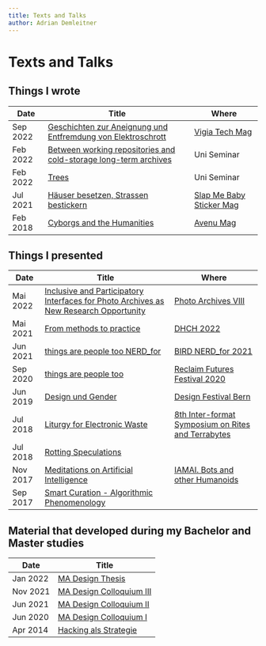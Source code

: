 ```yaml
---
title: Texts and Talks
author: Adrian Demleitner
---
```

# Texts and Talks
## Things I wrote

| Date | Title | Where |
| --- | --- | --- |
| Sep 2022 | [Geschichten zur Aneignung und Entfremdung von Elektroschrott](text-and-talks/vigia-eletkroschrott/Geschichten%20zur%20Aneignung%20und%20Entfremdung%20von%20Elektroschrott.md) | [Vigia Tech Mag](https://vigia.tech/) |
| Feb 2022 | [Between working repositories and cold-storage long-term archives](text-and-talks/diai_2021/Between%20working%20repositories%20and%20cold-storage%20long-term%20archives.md)| Uni Seminar |
| Feb 2022 | [Trees](text-and-talks/slicr_2020/Trees.md)| Uni Seminar |
| Jul 2021 | [Häuser besetzen, Strassen bestickern](text-and-talks/various_texts/Häuser%20besetzen,%20Strassen%20bestickern.md) | [Slap Me Baby Sticker Mag](https://www.slapmebaby.ch/) |
| Feb 2018 | [Cyborgs and the Humanities](text-and-talks/various_texts/Cyborgs%20and%20the%20Humanities.md) | [Avenu Mag](https://avenue.jetzt/) |

## Things I presented

| Date     | Title                                                                                                                                                                                                                                    | Where                                                                                                               |
| -------- | ---------------------------------------------------------------------------------------------------------------------------------------------------------------------------------------------------------------------------------------- | ----------------------------------------------------------------------------------------------------------------------------- |
| Mai 2022 | [Inclusive and Participatory Interfaces for Photo Archives as New Research Opportunity](text-and-talks/photo_archives_2022/Inclusive%20and%20Participatory%20Interfaces%20for%20Photo%20Archives%20as%20New%20Research%20Opportunity.md) | [Photo Archives VIII](https://www.khi.fi.it/en/aktuelles/veranstaltungen/2022/05/photo-archives-viii.php)                     |
| Mai 2021 | [From methods to practice](text-and-talks/dhch_2022/From%20methods%20to%20practice.md)                                                                                                                                                   | [DHCH 2022](https://dh-ch.ch/dhch-isr/22/speakers.html)                                                                       |
| Jun 2021 | [things are people too NERD_for](text-and-talks/nerd_2021/things%20are%20people%20too%20NERD_for.md)                                                                                                                                     | [BIRD NERD_for 2021](https://www.bird-international-research-in-design.org/2021-nerd-for)                                     |
| Sep 2020 | [things are people too](text-and-talks/reclaim_futures_2021/things%20are%20people%20too.md)                                                                                                                                              | [Reclaim Futures Festival 2020](https://reclaimfutures.org/rf2020/)                                                           |
| Jun 2019 | [Design und Gender](projects/Design%20und%20Gender.md)                                                                                                                                                                                   | [Design Festival Bern](https://designfestival.ch/)                                                                            |
| Jul 2018 | [Liturgy for Electronic Waste](text-and-talks/various_texts/Liturgy%20for%20Electronic%20Waste.md)                                                                                                                                       | [8th Inter-format Symposium on Rites and Terrabytes](https://nidacolony.lt/en/projects/symposium/inter-format-symposium-2018) |
| Jul 2018 | [Rotting Speculations](text-and-talks/various_texts/Rotting%20Speculations.md)                                                                                                                                                           |                                                                                                                               |
| Nov 2017 | [Meditations on Artificial Intelligence](text-and-talks/various_texts/Meditations%20on%20Artificial%20Intelligence.md)                                                                                                                   | [IAMAI. Bots and other Humanoids](https://www.duflon-racz.ch/bern/ausstellungen/2017/iamai)                                   |
| Sep 2017 | [Smart Curation - Algorithmic Phenomenology](text-and-talks/various_texts/Smart%20Curation%20-%20Algorithmic%20Phenomenology.md)                                                                                                         |                                                                                                                               |

## Material that developed during my Bachelor and Master studies

| Date     | Title                                                                       |
| -------- | --------------------------------------------------------------------------- |
| Jan 2022 | [MA Design Thesis](MA%20Design%20Thesis.md)                       |
| Nov 2021 | [MA Design Colloquium III](text-and-talks/colloquium/MA%20Design%20Colloquium%20III.md)                    |
| Jun 2021 | [MA Design Colloquium II](text-and-talks/colloquium/MA%20Design%20Colloquium%20II.md)                      |
| Jun 2020 | [MA Design Colloquium I](text-and-talks/colloquium/MA%20Design%20Colloquium%20I.md)                        |
| Apr 2014 | [Hacking als Strategie](text-and-talks/various_texts/Hacking%20als%20Strategie.md) |

<style>

    colgroup col:first-child {
        width: 10% !important;
    }

</style>